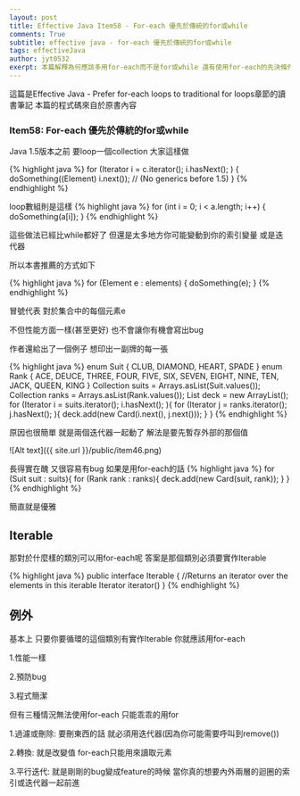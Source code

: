 ```yaml
---
layout: post
title: Effective Java Item58 - For-each 優先於傳統的for或while
comments: True 
subtitle: effective java - for-each 優先於傳統的for或while
tags: effectiveJava
author: jyt0532
exerpt: 本篇解釋為何應該多用for-each而不是for或while 還有使用for-each的先決條件
---
```


這篇是Effective Java - Prefer for-each loops to traditional for loops章節的讀書筆記 本篇的程式碼來自於原書內容

### Item58: For-each 優先於傳統的for或while

Java 1.5版本之前 要loop一個collection 大家這樣做

{% highlight java %}
for (Iterator i = c.iterator(); i.hasNext(); ) {
  doSomething((Element) i.next()); // (No generics before 1.5)
}
{% endhighlight %}

loop數組則是這樣
{% highlight java %}
for (int i = 0; i < a.length; i++) {
  doSomething(a[i]);
}
{% endhighlight %}

這些做法已經比while都好了 但還是太多地方你可能變動到你的索引變量 或是迭代器

所以本書推薦的方式如下

{% highlight java %}
for (Element e : elements) {
  doSomething(e);
}
{% endhighlight %}

冒號代表 對於集合中的每個元素e

不但性能方面一樣(甚至更好) 也不會讓你有機會寫出bug

作者還給出了一個例子 想印出一副牌的每一張

{% highlight java %}
enum Suit { CLUB, DIAMOND, HEART, SPADE }
enum Rank { ACE, DEUCE, THREE, FOUR, FIVE, SIX, SEVEN, EIGHT,
NINE, TEN, JACK, QUEEN, KING }
Collection<Suit> suits = Arrays.asList(Suit.values());
Collection<Rank> ranks = Arrays.asList(Rank.values());
List<Card> deck = new ArrayList<Card>();
for (Iterator<Suit> i = suits.iterator(); i.hasNext(); ){
  for (Iterator<Rank> j = ranks.iterator(); j.hasNext(); ){
    deck.add(new Card(i.next(), j.next()));
  }
}
{% endhighlight %}

原因也很簡單 就是兩個迭代器一起動了 解法是要先暫存外部的那個值

![Alt text]({{ site.url }}/public/item46.png)

長得實在醜 又很容易有bug 如果是用for-each的話
{% highlight java %}
for (Suit suit : suits){
  for (Rank rank : ranks){
    deck.add(new Card(suit, rank));
  }
}
{% endhighlight %}

簡直就是優雅

## Iterable

那對於什麼樣的類別可以用for-each呢 答案是那個類別必須要實作Iterable

{% highlight java %}
public interface Iterable<E> {
  //Returns an iterator over the elements in this iterable
  Iterator<E> iterator()
}
{% endhighlight %}


## 例外

基本上 只要你要循環的這個類別有實作Iterable 你就應該用for-each

1.性能一樣

2.預防bug

3.程式簡潔

但有三種情況無法使用for-each 只能乖乖的用for

1.過濾或刪除: 要刪東西的話 就必須用迭代器(因為你可能需要呼叫到remove())

2.轉換: 就是改變值 for-each只能用來讀取元素

3.平行迭代: 就是剛剛的bug變成feature的時候 當你真的想要內外兩層的迴圈的索引或迭代器一起前進 

